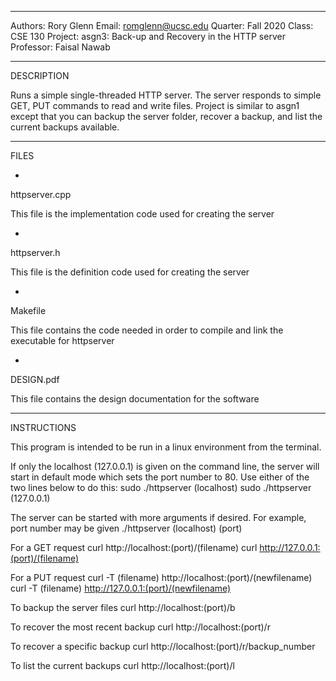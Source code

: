 -----------
Authors:   Rory Glenn
Email:     romglenn@ucsc.edu
Quarter:   Fall 2020
Class:     CSE 130
Project:   asgn3: Back-up and Recovery in the HTTP server
Professor: Faisal Nawab


-----------
DESCRIPTION

Runs a simple single-threaded HTTP server. The server responds to simple
GET, PUT commands to read and write files. Project is similar to asgn1
except that you can backup the server folder, recover a backup, and 
list the current backups available.

-----------
FILES

-
httpserver.cpp

This file is the implementation code used for creating the server

-
httpserver.h

This file is the definition code used for creating the server

-
Makefile

This file contains the code needed in order to compile and link the 
executable for httpserver

-
DESIGN.pdf

This file contains the design documentation for the software


-----------
INSTRUCTIONS

This program is intended to be run in a linux environment from the terminal.

If only the localhost (127.0.0.1) is given on the command line,
the server will start in default mode which sets the port number to 80.
Use either of the two lines below to do this:
sudo ./httpserver (localhost)
sudo ./httpserver (127.0.0.1)

The server can be started with more arguments if desired.
For example, port number may be given
./httpserver (localhost) (port)

For a GET request
curl http://localhost:(port)/(filename)
curl http://127.0.0.1:(port)/(filename)

For a PUT request
curl -T (filename) http://localhost:(port)/(newfilename)
curl -T (filename) http://127.0.0.1:(port)/(newfilename)

To backup the server files
curl http://localhost:(port)/b

To recover the most recent backup
curl http://localhost:(port)/r

To recover a specific backup
curl http://localhost:(port)/r/backup_number

To list the current backups
curl http://localhost:(port)/l
